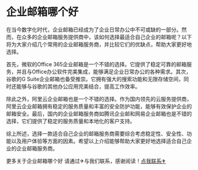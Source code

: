 # 企业邮箱哪个好

在当今数字化时代，企业邮箱已经成为了企业日常办公中不可或缺的一部分。然而，在众多的企业邮箱服务提供商中，该如何选择最适合自己企业的邮箱呢？以下将为大家介绍几个常用的企业邮箱服务商，并比较它们的优缺点，帮助大家更好地选择。

首先，微软的Office 365企业邮箱是一个不错的选择。它提供了稳定可靠的邮箱服务，并且与Office办公软件完美集成，能够满足企业日常办公的各种需求。其次，谷歌的G Suite企业邮箱也备受推崇。它拥有强大的搜索功能和无限存储空间，同时还能够与谷歌的其他办公应用完美结合，提高工作效率。

除此之外，阿里云企业邮箱也是一个不错的选择。作为国内领先的云服务提供商，阿里云企业邮箱拥有稳定的服务质量和丰富的安全防护功能，能够有效保护企业的邮箱安全。最后，国内的企业邮箱服务商如腾讯企业邮和网易企业邮箱也是不错的选择，它们提供了稳定的服务质量和本地化的客户支持。

综上所述，选择一款适合自己企业的邮箱服务商需要综合考虑稳定性、安全性、功能以及用户体验等方面的因素。希望以上介绍能够帮助大家更好地选择适合自己企业的企业邮箱服务商。

更多关于企业邮箱哪个好 请通过✈与我们联系，感谢阅读！[点我联系✈](https://www.G208.com)